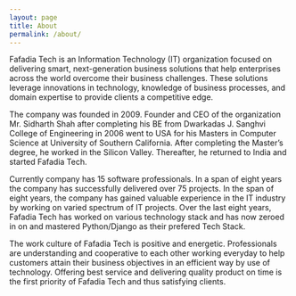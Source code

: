```yaml
---
layout: page
title: About
permalink: /about/
---
```


Fafadia Tech is an Information Technology (IT) organization focused on delivering smart, next-generation business solutions that help enterprises across the world overcome their business challenges. These solutions leverage innovations in technology, knowledge of business processes, and domain expertise to provide clients a competitive edge.

The company was founded in 2009. Founder and CEO of the organization Mr. Sidharth Shah after completing his BE from Dwarkadas J. Sanghvi College of Engineering in 2006 went to USA for his Masters in Computer Science at University of Southern California. After completing the Master’s degree, he worked in the Silicon Valley. Thereafter, he returned to India and started Fafadia Tech.

Currently company has 15 software professionals. In a span of eight years the company has successfully delivered over 75 projects. In the span of eight years, the company has gained valuable experience in the IT industry by working on varied spectrum of IT projects. Over the last eight years, Fafadia Tech has worked on various technology stack and has now zeroed in on and mastered Python/Django as their prefered Tech Stack.

The work culture of Fafadia Tech is positive and energetic. Professionals are understanding and cooperative to each other working everyday to help customers attain their business objectives in an efficient way by use of technology. Offering best service and delivering quality product on time is the first priority of Fafadia Tech and thus satisfying clients.